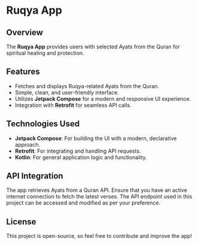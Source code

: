 # Ruqya App

## Overview

The **Ruqya App** provides users with selected Ayats from the Quran for spiritual healing and protection.

## Features

- Fetches and displays Ruqya-related Ayats from the Quran.
- Simple, clean, and user-friendly interface.
- Utilizes **Jetpack Compose** for a modern and responsive UI experience.
- Integration with **Retrofit** for seamless API calls.

## Technologies Used

- **Jetpack Compose**: For building the UI with a modern, declarative approach.
- **Retrofit**: For integrating and handling API requests.
- **Kotlin**: For general application logic and functionality.

## API Integration

The app retrieves Ayats from a Quran API. Ensure that you have an active internet connection to fetch the latest verses. The API endpoint used in this project can be accessed and modified as per your preference.



## License

This project is open-source, so feel free to contribute and improve the app!

